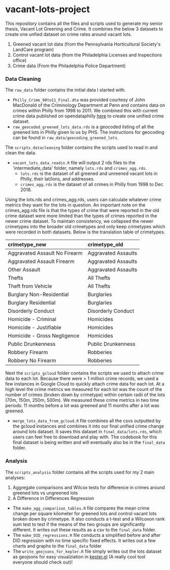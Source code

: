 # vacant-lots-project

This repository contains all the files and scripts used to generate my senior thesis, Vacant Lot Greening and Crime. It combines the below 3 datasets to create one unfied dataset on crime rates around vacant lots.

1) Greened vacant lot data (from the Pennsylvania Horticultural Society's LandCare program)
2) Control vacant lot data (from the Philadelphia Licenses and Inspections office)
3) Crime data (From the Philadelphia Police Department)

### Data Cleaning

The `raw_data` folder contains the initial data I started with.
  - `Philly_Crime_98to11_Final.dta` was provided courtesy of John MacDonald of the Criminology Department at Penn and contains data on crimes within Philly from 1998 to 2011. We combined this with current crime data published on opendataphilly [here](https://www.opendataphilly.org/dataset/crime-incidents) to create one unified crime dataset.
  -  `raw_geocoded_greened_lots_data.rds` is a geocoded listing of all the greened lots in Philly given to us by PHS. The instructions for geocoding can be found in `raw_data/geocoding_greened_lots`.


The `scripts_datacleaning` folder contains the scripts used to read in and clean the data.
  - `vacant_lots_data_readin.R` file will output 2 rds files to the 'intermediate_data' folder, namely `lots.rds` and `crimes_agg.rds`.
    - `lots.rds` is the dataset of all greened and unreened vacant lots in Philly, their lat/lons, and addresses.
    - `crimes_agg.rds` is the dataset of all crimes in Philly from 1998 to Dec 2018.

Using the lots.rds and crimes_agg.rds, users can calculate whatever crime metrics they want for the lots in question. An important note on the crimes_agg.rds file is that the types of crime that were reported in the old crime dataset were more limited than the types of crimes reported in the newer crime dataset. To maintain consistency, we collapsed the newer crimetypes into the broader old crimetypes and only keep crimetypes which were recorded in both datasets.  Below is the translation table of crimetypes.


|crimetype_new                 |crimetype_old       |
|:-----------------------------|:-------------------|
|Aggravated Assault No Firearm |Aggravated Assaults |
|Aggravated Assault Firearm    |Aggravated Assaults |
|Other      Assault            |Aggravated Assaults |
|Thefts                        |All Thefts          |
|Theft from Vehicle            |All Thefts          |
|Burglary Non-Residential      |Burglaries          |
|Burglary Residential          |Burglaries          |
|Disorderly Conduct            |Disorderly Conduct  |
|Homicide - Criminal           |Homicides           |
|Homicide - Justifiable        |Homicides           |
|Homicide - Gross Negligence   |Homicides           |
|Public Drunkenness            |Public Drunkenness  |
|Robbery Firearm               |Robberies           |
|Robbery No Firearm            |Robberies           |


Next the `scripts_gcloud` folder contains the scripts we used to attach crime data to each lot. Because there were > 1 million crime records, we used a few instances in Google Cloud to quickly attach crime data for each lot. At a high level the crime metrics we measured for each lot was the count of the number of crimes (broken down by crimetype) within certain radii of the lots (70m, 150m, 250m, 500m). We measured these crime metrics in two time periods: 11 months before a lot was greened and 11 months after a lot was greened.

  - `merge_lots_data_from_gcloud.R` file combines all the csvs outputted by the gcloud instances and combines it into our final unified crime change around lots dataset. It saves this dataset in `final_data/lots.rds`, which users can feel free to download and play with. The codebook for this final dataset is being written and will eventually also be in the `final_data` folder.


### Analysis
The `scripts_analysis` folder contains all the scripts used for my 2 main analyses:

1) Aggregate comparisons and Wilcox tests for difference in crimes around greened lots vs ungreened lots
2) A Difference in Differences Regression

  - The `make_agg_comparison_tables.R` file compares the mean crime change per square kilometer for greened lots and control vacant lots broken down by crimetype. It also conducts a t-test and a Wilcoxon rank sum test to test if the means of the two groups are significantly different. It writes out these results as a csv to the `final_data` folder.
  - The `make_DID_regressions.R` file conducts a simplified before and after DID regression with no time specific fixed effects. It writes out a few charts and graphs to the `final_data` folder
  - The `write_geojsons_for_kepler.R` file simply writes out the lots dataset as geojsons for easy visualziation in [kepler.gl](https://kepler.gl/#/demo) (A really cool tool everyone should check out)!
